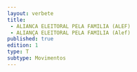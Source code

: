```yaml
---
layout: verbete
title:
 - ALIANCA ELEITORAL PELA FAMILIA (ALEF)
 - ALIANÇA ELEITORAL PELA FAMILIA (Alef)
published: true
edition: 1  
type: T
subtype: Movimentos
---
```


